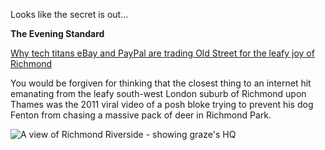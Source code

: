 Looks like the secret is out...

**The Evening Standard**

[Why tech titans eBay and PayPal are trading Old Street for the leafy joy of Richmond](http://www.standard.co.uk/lifestyle/london-life/why-tech-titans-ebay-and-paypal-are-trading-old-street-for-the-leafy-joy-of-richmond-10282543.html)

You would be forgiven for thinking that the closest thing to an internet hit emanating from the leafy south-west London suburb of Richmond upon Thames was the 2011 viral video of a posh bloke trying to prevent his dog Fenton from chasing a massive pack of deer in Richmond Park.

![A view of Richmond Riverside - showing graze's HQ](http://www.standard.co.uk/incoming/article10282581.ece/alternates/w620/Richmond.jpg)